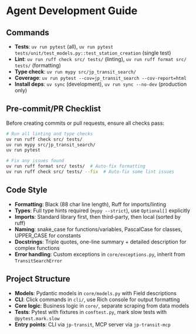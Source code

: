 # Agent Development Guide

## Commands
- **Tests**: `uv run pytest` (all), `uv run pytest tests/unit/test_models.py::test_station_creation` (single test)
- **Lint**: `uv run ruff check src/ tests/` (linting), `uv run ruff format src/ tests/` (formatting) 
- **Type check**: `uv run mypy src/jp_transit_search/`
- **Coverage**: `uv run pytest --cov=jp_transit_search --cov-report=html`
- **Install deps**: `uv sync` (development), `uv run sync --no-dev` (production only)

## Pre-commit/PR Checklist
Before creating commits or pull requests, ensure all checks pass:
```bash
# Run all linting and type checks
uv run ruff check src/ tests/
uv run mypy src/jp_transit_search/
uv run pytest

# Fix any issues found
uv run ruff format src/ tests/  # Auto-fix formatting
uv run ruff check src/ tests/ --fix  # Auto-fix some lint issues
```

## Code Style
- **Formatting**: Black (88 char line length), Ruff for imports/linting
- **Types**: Full type hints required (`mypy --strict`), use `Optional[]` explicitly
- **Imports**: Standard library first, then third-party, then local (sorted by ruff)
- **Naming**: snake_case for functions/variables, PascalCase for classes, UPPER_CASE for constants
- **Docstrings**: Triple quotes, one-line summary + detailed description for complex functions
- **Error handling**: Custom exceptions in `core/exceptions.py`, inherit from `TransitSearchError`

## Project Structure
- **Models**: Pydantic models in `core/models.py` with Field descriptions
- **CLI**: Click commands in `cli/`, use Rich console for output formatting
- **Core logic**: Business logic in `core/`, separate scraping from data models
- **Tests**: Pytest with fixtures in `conftest.py`, mark slow tests with `@pytest.mark.slow`
- **Entry points**: CLI via `jp-transit`, MCP server via `jp-transit-mcp`